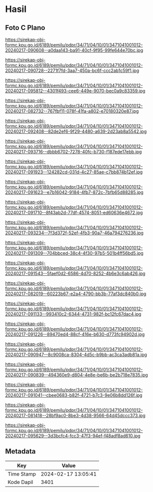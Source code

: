# Hasil

## Foto C Plano

https://sirekap-obj-formc.kpu.go.id/6189/pemilu/pdpr/34/71/04/10/01/3471041001012-20240217-090608--a0daa143-ba91-40cf-9f95-99fe644e70bc.jpg

https://sirekap-obj-formc.kpu.go.id/6189/pemilu/pdpr/34/71/04/10/01/3471041001012-20240217-090728--2271f7fd-3aa7-450a-bc6f-ccc2ab1c59f1.jpg

https://sirekap-obj-formc.kpu.go.id/6189/pemilu/pdpr/34/71/04/10/01/3471041001012-20240217-095812--4301f493-cee6-449e-9070-bec0a9c83359.jpg

https://sirekap-obj-formc.kpu.go.id/6189/pemilu/pdpr/34/71/04/10/01/3471041001012-20240217-082732--767fbf11-078f-41fa-a802-e70180320e87.jpg

https://sirekap-obj-formc.kpu.go.id/6189/pemilu/pdpr/34/71/04/10/01/3471041001012-20240217-092408--82de2ef6-9f29-4480-a639-2d23ab8a5542.jpg

https://sirekap-obj-formc.kpu.go.id/6189/pemilu/pdpr/34/71/04/10/01/3471041001012-20240217-093716--dbbb6702-7278-40fc-b730-f187ede17ebb.jpg

https://sirekap-obj-formc.kpu.go.id/6189/pemilu/pdpr/34/71/04/10/01/3471041001012-20240217-091923--124282cd-031d-4c27-85ae-c7bb874b12ef.jpg

https://sirekap-obj-formc.kpu.go.id/6189/pemilu/pdpr/34/71/04/10/01/3471041001012-20240217-091623--e7b16042-9184-4fb7-872c-7bfb65d88285.jpg

https://sirekap-obj-formc.kpu.go.id/6189/pemilu/pdpr/34/71/04/10/01/3471041001012-20240217-091710--8f43ab2d-77df-4574-8051-ed60636e4672.jpg

https://sirekap-obj-formc.kpu.go.id/6189/pemilu/pdpr/34/71/04/10/01/3471041001012-20240217-093234--7f3d372f-52ef-4fb3-90a7-46a794276236.jpg

https://sirekap-obj-formc.kpu.go.id/6189/pemilu/pdpr/34/71/04/10/01/3471041001012-20240217-091309--704bbced-38c4-4f30-97b5-501b4ff56bd5.jpg

https://sirekap-obj-formc.kpu.go.id/6189/pemilu/pdpr/34/71/04/10/01/3471041001012-20240217-091543--5faef0d2-6586-4d70-8252-4b6e3c6ab426.jpg

https://sirekap-obj-formc.kpu.go.id/6189/pemilu/pdpr/34/71/04/10/01/3471041001012-20240217-082019--60223b67-e2a4-4790-bb3b-77af3dc840b0.jpg

https://sirekap-obj-formc.kpu.go.id/6189/pemilu/pdpr/34/71/04/10/01/3471041001012-20240217-091133--993410c2-6344-4731-982f-bc12fc67dac4.jpg

https://sirekap-obj-formc.kpu.go.id/6189/pemilu/pdpr/34/71/04/10/01/3471041001012-20240217-091226--89470ed4-88cf-416e-b630-d773fc94902d.jpg

https://sirekap-obj-formc.kpu.go.id/6189/pemilu/pdpr/34/71/04/10/01/3471041001012-20240217-090947--8c9008ca-8304-4d5c-b9bb-ac3ca3adb81a.jpg

https://sirekap-obj-formc.kpu.go.id/6189/pemilu/pdpr/34/71/04/10/01/3471041001012-20240217-090839--494360e9-d804-4e8e-be6b-be2b718e7835.jpg

https://sirekap-obj-formc.kpu.go.id/6189/pemilu/pdpr/34/71/04/10/01/3471041001012-20240217-091041--cbee0683-b82f-4721-b7c3-9e06b8dd126f.jpg

https://sirekap-obj-formc.kpu.go.id/6189/pemilu/pdpr/34/71/04/10/01/3471041001012-20240217-081418--28bf9ac0-8be3-4d38-9566-64d45dccc373.jpg

https://sirekap-obj-formc.kpu.go.id/6189/pemilu/pdpr/34/71/04/10/01/3471041001012-20240217-095629--3d3bcfc4-fcc3-47f3-94ef-f48adf8ad610.jpg


## Metadata

| Key        | Value               |
| ---------- | ------------------- |
| Time Stamp | 2024-02-17 13:05:41 |
| Kode Dapil | 3401                |



